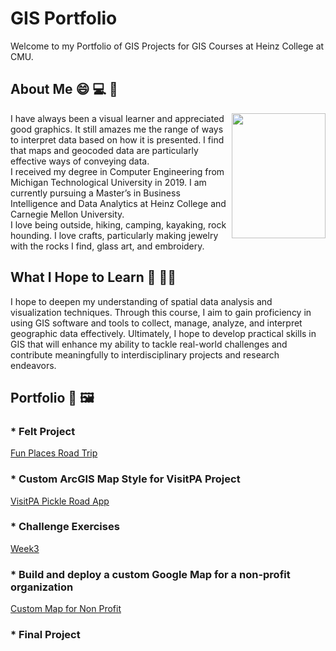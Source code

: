 # GIS Portfolio 

Welcome to my Portfolio of GIS Projects for GIS Courses at Heinz College at CMU.

## About Me 😄 💻 🥾
<img align="right" src="https://github.com/njmcgrat/GIS-Portfolio/assets/143455814/1b97f39f-7e01-4d5c-bfc8-e865c4771869" width="150" height="200" />

I have always been a visual learner and appreciated good graphics. It still amazes me the range of ways to interpret data based on how it is presented. I find that maps and geocoded data are particularly effective ways of conveying data. <br>
I received my degree in Computer Engineering from Michigan Technological University in 2019. I am currently pursuing a Master’s in Business Intelligence and Data Analytics at Heinz College and Carnegie Mellon University. <br>
I love being outside, hiking, camping, kayaking, rock hounding. I love crafts, particularly making jewelry with the rocks I find, glass art, and embroidery.

## What I Hope to Learn 🧠 🙋‍♀️
I hope to deepen my understanding of spatial data analysis and visualization techniques. Through this course, I aim to gain proficiency in using GIS software and tools to collect, manage, analyze, and interpret geographic data effectively. Ultimately, I hope to develop practical skills in GIS that will enhance my ability to tackle real-world challenges and contribute meaningfully to interdisciplinary projects and research endeavors.

## Portfolio 🎨 🖼️

### * Felt Project
[Fun Places Road Trip](https://felt.com/map/Fun-places-road-trip-copy-bu59CWs9B2SxC30ux5tmJ5lD)

### * Custom ArcGIS Map Style for VisitPA Project
[VisitPA Pickle Road App](https://experience.arcgis.com/experience/54a3adb39f744a37a8b3ea4da5b65df8/)

### * Challenge Exercises
[Week3](https://njmcgrat.github.io/GIS-Portfolio/ChallengeExerciseWeek3.html)

### *  Build and deploy a custom Google Map for a non-profit organization
[Custom Map for Non Profit](https://njmcgrat.github.io/GIS-Portfolio/customGoogleMap4NP.html)

### * Final Project
